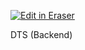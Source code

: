 <p><a target="_blank" href="https://app.eraser.io/workspace/WS6iO6zC1mwnArWMopAV" id="edit-in-eraser-github-link"><img alt="Edit in Eraser" src="https://firebasestorage.googleapis.com/v0/b/second-petal-295822.appspot.com/o/images%2Fgithub%2FOpen%20in%20Eraser.svg?alt=media&amp;token=968381c8-a7e7-472a-8ed6-4a6626da5501"></a></p>

DTS (Backend)

<!--- Eraser file: https://app.eraser.io/workspace/WS6iO6zC1mwnArWMopAV --->
